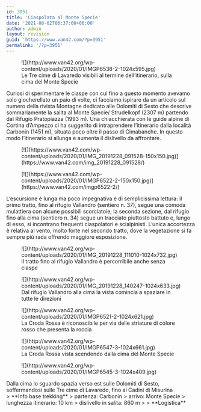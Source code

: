 ```yaml
---
id: 3951
title: 'Ciaspolata al Monte Specie'
date: '2021-08-02T06:37:00+00:00'
author: admin
layout: revision
guid: 'https://www.van42.com/?p=3951'
permalink: '/?p=3951'
---
```


<div class="wp-container-4659 wp-block-columns has-2-columns"><div class="wp-container-4657 wp-block-column"><figure class="wp-block-image size-large">![](http://www.van42.org/wp-content/uploads/2020/01/IMGP6538-2-1024x595.jpg)<figcaption> Le Tre cime di Lavaredo visibili al termine dell’itinerario, sulla cima del Monte Specie</figcaption></figure>Curiosi di sperimentare le ciaspe con cui fino a questo momento avevamo solo giocherellato un paio di volte, ci facciamo ispirare da un articolo sul numero della rivista Montagne dedicato alle Dolomiti di Sesto che descrive sommariamente la salita al Monte Specie/ Strudelkopf (2307 m) partendo dal Rifugio Pratopiazza (1993 m). Una chiacchierata con le guide alpine di Cortina d’Ampezzo ci ha suggerito di intraprendere l’itinerario dalla località Carbonin (1451 m), situata poco oltre il passo di Cimabanche. In questo modo l’itinerario si allunga e aumenta il dislivello da affrontare.

<div class="wp-block-dgwt-justified-gallery"><div class="gallery galleryid-3951 gallery-columns-3 gallery-size-thumbnail" id="gallery-8729"><figure class="gallery-item"><div class="gallery-icon portrait"> [![](https://www.van42.com/wp-content/uploads/2020/01/IMG_20191228_091528-150x150.jpg)](https://www.van42.com/img_20191228_091528/) </div></figure><figure class="gallery-item"><div class="gallery-icon landscape"> [![](https://www.van42.com/wp-content/uploads/2020/01/IMGP6522-2-150x150.jpg)](https://www.van42.com/imgp6522-2/) </div></figure> </div></div>L’escursione è lunga ma poco impegnativa e di semplicissima lettura: il primo tratto, fino al rifugio Vallandro (sentiero n. 37), segue una comoda mulattiera con alcune possibili scorciatoie; la seconda sezione, dal rifugio fino alla cima (sentiero n. 34) segue un tracciato piuttosto battuto e, lungo di esso, si incontrano frequenti ciaspolatori e scialpinisti. L’unica accortezza è relativa al vento, molto forte nel secondo tratto, dove la vegetazione si fa sempre più rada offrendo maggiore esposizione.

<figure class="wp-block-image size-large">![](http://www.van42.org/wp-content/uploads/2020/01/IMG_20191228_111010-1024x732.jpg)<figcaption>Il tratto fino al rifugio Vallandro è percorribile anche senza ciaspe</figcaption></figure><figure class="wp-block-image size-large">![](http://www.van42.org/wp-content/uploads/2020/01/IMG_20191228_140247-1024x633.jpg)<figcaption>Dal rifugio Vallandro alla cima la vista comincia a spaziare in tutte le direzioni</figcaption></figure><figure class="wp-block-image size-large">![](http://www.van42.org/wp-content/uploads/2020/01/IMGP6521-2-1024x621.jpg)<figcaption>La Croda Rossa è riconoscibile per via delle striature di colore rosso che presenta la roccia</figcaption></figure><figure class="wp-block-image size-large">![](http://www.van42.org/wp-content/uploads/2020/01/IMGP6547-3-1024x661.jpg)<figcaption>La Croda Rossa vista scendendo dalla cima del Monte Specie</figcaption></figure><figure class="wp-block-image size-large">![](http://www.van42.org/wp-content/uploads/2020/01/IMGP6545-3-1024x409.jpg)</figure>Dalla cima lo sguardo spazia verso est sulle Dolomiti di Sesto, soffermandosi sulle Tre cime di Lavaredo, fino ai Cadini di Misurina

</div><div class="wp-container-4658 wp-block-column">> **Info base trekking**  
> partenza: Carbonin  
> arrivo: Monte Specie  
> lunghezza itinerario: 10 km   
> dislivello in salita: 860 m
> 
> **Logistica**

</div></div>